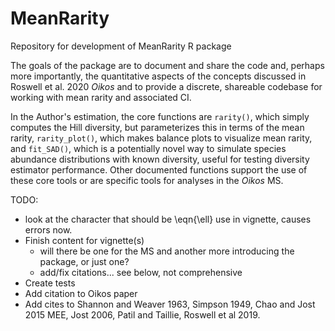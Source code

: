 # MeanRarity
Repository for development of MeanRarity R package

The goals of the package are to document and share the code and, perhaps more
importantly, the quantitative aspects of the concepts discussed in Roswell et
al. 2020 _Oikos_ and to provide a discrete, shareable codebase for working with
mean rarity and associated CI.

In the Author's estimation, the core functions are `rarity()`, which simply
computes the Hill diversity, but parameterizes this in terms of the mean rarity,
`rarity_plot()`, which makes balance plots to visualize mean rarity, and
`fit_SAD()`, which is a potentially novel way to simulate species abundance
distributions with known diversity, useful for testing diversity estimator
performance. Other documented functions support the use of these core tools or
are specific tools for analyses in the _Oikos_ MS.

TODO: 

 * look at the character that should be \eqn{\ell} use in vignette, causes errors
now.
 * Finish content for vignette(s)
   * will there be one for the MS and another more introducing the package, or
just one?
   * add/fix citations... see below, not comprehensive
 * Create tests
 * Add citation to Oikos paper
 * Add cites to Shannon and Weaver 1963, Simpson 1949, Chao and Jost 2015 MEE, 
Jost 2006, Patil and Taillie, Roswell et al 2019. 




